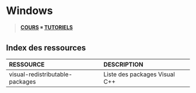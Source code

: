 # Windows

> [**COURS**](https://www.youtube.com/playlist?list=PLrSOXFDHBtfFl6k7dLGdm3vrqYufjpwBw) ◾ [**TUTORIELS**](https://www.youtube.com/playlist?list=PLrSOXFDHBtfFrcRVrJ2ELX2_160l_CpQd)

## Index des ressources

|RESSOURCE|DESCRIPTION|
|:--|:--|
|visual-redistributable-packages|Liste des packages Visual C++|
